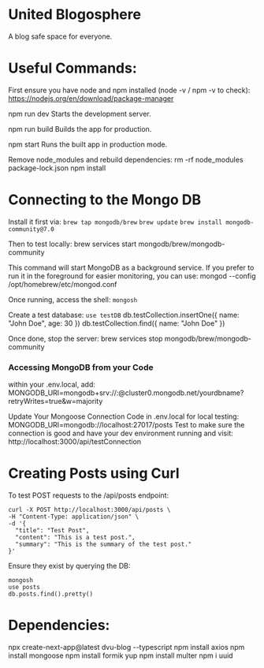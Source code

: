 # United Blogosphere
A blog safe space for everyone.


# Useful Commands:

First ensure you have node and npm installed (node -v / npm -v to check):
https://nodejs.org/en/download/package-manager

npm run dev
    Starts the development server.

npm run build
    Builds the app for production.

npm start
    Runs the built app in production mode.

Remove node_modules and rebuild dependencies:
rm -rf node_modules package-lock.json
npm install

# Connecting to the Mongo DB
Install it first via: 
`brew tap mongodb/brew`
`brew update`
`brew install mongodb-community@7.0`

Then to test locally:
brew services start mongodb/brew/mongodb-community

This command will start MongoDB as a background service. If you prefer to run it in the foreground for easier monitoring, you can use:
mongod --config /opt/homebrew/etc/mongod.conf

Once running, access the shell: `mongosh`

Create a test database: `use testDB`
db.testCollection.insertOne({ name: "John Doe", age: 30 })
db.testCollection.find({ name: "John Doe" })

Once done, stop the server:
brew services stop mongodb/brew/mongodb-community


### Accessing MongoDB from your Code
within your .env.local, add:
MONGODB_URI=mongodb+srv://<username>:<password>@cluster0.mongodb.net/yourdbname?retryWrites=true&w=majority  

Update Your Mongoose Connection Code in .env.local for local testing: MONGODB_URI=mongodb://localhost:27017/posts
Test to make sure the connection is good and have your dev environment running and visit: http://localhost:3000/api/testConnection


# Creating Posts using Curl

To test POST requests to the /api/posts endpoint:
```
curl -X POST http://localhost:3000/api/posts \
-H "Content-Type: application/json" \
-d '{
  "title": "Test Post",
  "content": "This is a test post.",
  "summary": "This is the summary of the test post."
}'
```

Ensure they exist by querying the DB:
```
mongosh
use posts
db.posts.find().pretty()
```


# Dependencies: 
npx create-next-app@latest dvu-blog --typescript
npm install axios 
npm install mongoose
npm install formik yup
npm install multer
npm i uuid